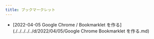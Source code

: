 ```yaml
---
title: ブックマークレット
---
```



- [2022-04-05 Google Chrome / Bookmarklet を作る](./../../../../d/2022/04/05/Google Chrome Bookmarklet を作る.md)




